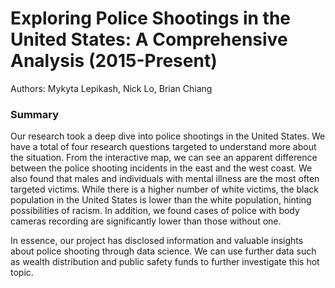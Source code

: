 # Exploring Police Shootings in the United States: A Comprehensive Analysis (2015-Present)

Authors: Mykyta Lepikash, Nick Lo, Brian Chiang


### Summary
Our research took a deep dive into police shootings in the United States. We have a total of four research questions targeted to understand more about the situation. From the interactive map, we can see an apparent difference between the police shooting incidents in the east and the west coast. We also found that males and individuals with mental illness are the most often targeted victims. While there is a higher number of white victims, the black population in the United States is lower than the white population, hinting possibilities of racism. In addition, we found cases of police with body cameras recording are significantly lower than those without one.

In essence, our project has disclosed information and valuable insights about police shooting through data science. We can use further data such as wealth distribution and public safety funds to further investigate this hot topic.
